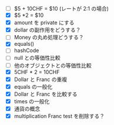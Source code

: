 - [ ] $5 + 10CHF = $10 (レートが 2:1 の場合)
- [x] $5 \*2 = $10
- [x] amount を private にする
- [x] dollar の副作用をどうする？
- [ ] Money の丸め処理どうする？
- [x] equals()
- [ ] hashCode
- [ ] null との等価性比較
- [ ] 他のオブジェクトとの等価性比較
- [x] 5CHF \* 2 = 10CHF
- [x] Dollar と Franc の重複
- [x] equals の一般化
- [x] Dollar と Franc を比較する
- [x] times の一般化
- [x] 通貨の概念
- [x] multiplication Franc test を削除する？
